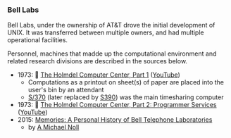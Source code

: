 ### Bell Labs

Bell Labs, under the ownership of AT&T drove the initial development of UNIX. It was transferred between multiple owners, and had multiple operational facilities.

Personnel, machines that madde up the computational environment and related research divisions are described in the sources below.

* 1973: 📼 [The Holmdel Computer Center, Part 1](https://techchannel.att.com/playvideo/2012/11/28/AT&T-Archives-Holmdel-Computer-Center-Part-1) ([YouTube](https://www.youtube.com/watch?v=HMYiktO0D64))
  * Computations as a printout on sheet(s) of paper are placed into the user's bin by an attendant
  * [S/370](https://en.wikipedia.org/wiki/IBM_System/370) (later replaced by [S390](https://en.wikipedia.org/wiki/IBM_System/390)) was the main timesharing computer
* 1973: 📼 [The Holmdel Computer Center, Part 2: Programmer Services](https://techchannel.att.com/playvideo/2012/11/28/AT&T-Archives-Holmdel-Computer-Center-Part-2) ([YouTube](https://www.youtube.com/watch?v=V9aVOIuKVUc))
* 2015: [Memories: A Personal History of Bell Telephone Laboratories](https://quello.msu.edu/wp-content/uploads/2015/08/Memories-Noll.pdf)
  * by [A Michael Noll](http://noll.uscannenberg.org/)